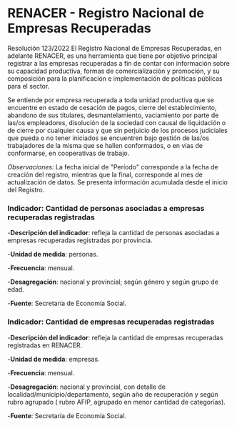 # RENACER - Registro Nacional de Empresas Recuperadas
Resolución 123/2022
El Registro Nacional de Empresas Recuperadas, en adelante RENACER, es una herramienta que tiene por objetivo principal registrar a las empresas recuperadas a fin de contar con información sobre su capacidad productiva, formas de comercialización y promoción, y su composición para la planificación e implementación de políticas públicas para el sector.


Se entiende por empresa recuperada a toda unidad productiva que se encuentre en estado de cesación de pagos, cierre del establecimiento, abandono de sus titulares, desmantelamiento, vaciamiento por parte de las/os empleadores, disolución de la sociedad con causal de liquidación o de cierre por cualquier causa y que sin perjuicio de los procesos judiciales que pueda o no tener iniciados se encuentren bajo gestión de las/os trabajadores de la misma que se hallen conformados, o en vías de conformarse, en cooperativas de trabajo.

*Observaciones:*  La fecha inicial de "Período" corresponde a la fecha de creación del registro, mientras que la final, corresponde al mes de actualización de datos. Se presenta información acumulada desde el inicio del Registro.



### Indicador: Cantidad de personas asociadas a empresas recuperadas registradas
-**Descripción del indicador**: refleja la cantidad de personas asociadas a empresas recuperadas registradas por provincia.

-**Unidad de medida**: personas.

-**Frecuencia**: mensual.

-**Desagregación**: nacional y provincial; según género y según grupo de edad.

-**Fuente**: Secretaría de Economía Social.




### Indicador: Cantidad de empresas recuperadas registradas
-**Descripción del indicador**: refleja la cantidad de empresas recuperadas registradas en RENACER.

-**Unidad de medida**: empresas. 

-**Frecuencia**: mensual.

-**Desagregación**: nacional y provincial, con detalle de localidad/municipio/departamento, según año de recuperación y según rubro agrupado ( rubro AFIP, agrupado en menor cantidad de categorías).

-**Fuente**: Secretaría de Economía Social.

